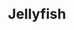 ---
layout: place
title: "Jellyfish"
permalink: /texas/houston/jellyfish.html
stateAbbr: TX
stateName: Texas
cityName: Houston
place_id: ChIJxS3PrZTHQIYRRcF3dvSBM_U
photos:
  - name: >-
      places/ChIJxS3PrZTHQIYRRcF3dvSBM_U/photos/AeeoHcJbcicaNsAzaHz_Cx4yoc8pEQ3IHeg3WNLG1d4ZWOyoQUK2d8ziEE_CBLTX-KMSz79hfVxDGpnOXC89UJNXiE4KF0zXroP7PwSljbKww4Ai3OH9BAeKsEqVFYXA97YOn8RzjFRdWyutFamZzXzam6bh5VDIzgxyjlUbk2fQo5ORS-p1DStedwnbg8gVxdLxTW4dX3SvEUcsP3TvdXg9g4OROIOVZpyyT6Anh_wTBX-Vj-JW-wJr-dHwEBaMc50sSb-b9mD6IabjmogYPgVkMyL5Q2bs0TTkj1XQKhxKiQb6kA
    widthPx: 4032
    heightPx: 1908
    authorAttributions:
      - displayName: Jellyfish
        uri: https://maps.google.com/maps/contrib/105621006329140187381
        photoUri: >-
          https://lh3.googleusercontent.com/a-/ALV-UjV5xWcozLC9XNS4MenzlJd6GdwV6XV2XFEwhbo7aInNxyFt4wo=s100-p-k-no-mo
    flagContentUri: >-
      https://www.google.com/local/imagery/report/?cb_client=maps_api_places.places_api&image_key=!1e10!2sAF1QipPD8XzW4tMbN-v-vvuDfrRQvgLBUDofwczt4uOq&hl=en-US
    googleMapsUri: >-
      https://www.google.com/maps/place//data=!3m4!1e2!3m2!1sAF1QipPD8XzW4tMbN-v-vvuDfrRQvgLBUDofwczt4uOq!2e10!4m2!3m1!1s0x8640c794adcf2dc5:0xf53381f47677c145
  - name: >-
      places/ChIJxS3PrZTHQIYRRcF3dvSBM_U/photos/AeeoHcKyR4Rb_kI1_CJStPEdLw5AxugarYZ-za368a0ORXbDnC7bMHLhO-gtZaxy037AgrJ14L8QxrIElLX7OLimY-pQdeISNEdg3lAcc5oEk7i3qxgTykHps5EtoFmCnRtZDE09SqHYcceO8US9HThjM7AogPGKfFSSPyI--FJ_hDo4hctfYhbBePQaj_kTvdUXOEPd7-yV9S03Bc75wAIRWzftKvC-FUKcuto_Ys6Hmyxs8u4dSdqmFeY0urYA4V6LCwwyX1JZtKS5TS0cSggT-2TzBGvYCKHveRDPzWPRjfzDWg
    widthPx: 2752
    heightPx: 1908
    authorAttributions:
      - displayName: Jellyfish
        uri: https://maps.google.com/maps/contrib/105621006329140187381
        photoUri: >-
          https://lh3.googleusercontent.com/a-/ALV-UjV5xWcozLC9XNS4MenzlJd6GdwV6XV2XFEwhbo7aInNxyFt4wo=s100-p-k-no-mo
    flagContentUri: >-
      https://www.google.com/local/imagery/report/?cb_client=maps_api_places.places_api&image_key=!1e10!2sAF1QipOOHJpdRDlgQ1Bj0juf9TSzZmZBVG8eborcedfl&hl=en-US
    googleMapsUri: >-
      https://www.google.com/maps/place//data=!3m4!1e2!3m2!1sAF1QipOOHJpdRDlgQ1Bj0juf9TSzZmZBVG8eborcedfl!2e10!4m2!3m1!1s0x8640c794adcf2dc5:0xf53381f47677c145
  - name: >-
      places/ChIJxS3PrZTHQIYRRcF3dvSBM_U/photos/AeeoHcL3QVL3ocnkwO6ht3W616_LU1pfrUFhcq5fbwuAAwVHFlmjo9EIwy3AWaZaTSrUwN-NGnZC_S3uHGELbaRpM0bKlf8iNDcNiDqZrrcjqk8-JQuSN6sB9um1PyyX6oI-9s8AcxO3tv4nWodyaR_Uaif5GAtcKOJw91FHv6wdmhXPKgks3eu7xuu6QjGaTHq6Vi3P-cSi_uik1aenA-vcaj4KoLJBKjQC9zzFdmdRxucHPR0FX8McIz4mROeskyFsES8f1a4UCbBlNWIDCD0-pu8TxCo6tFTGnHhzppkoDcrpGQ
    widthPx: 2920
    heightPx: 1908
    authorAttributions:
      - displayName: Jellyfish
        uri: https://maps.google.com/maps/contrib/105621006329140187381
        photoUri: >-
          https://lh3.googleusercontent.com/a-/ALV-UjV5xWcozLC9XNS4MenzlJd6GdwV6XV2XFEwhbo7aInNxyFt4wo=s100-p-k-no-mo
    flagContentUri: >-
      https://www.google.com/local/imagery/report/?cb_client=maps_api_places.places_api&image_key=!1e10!2sAF1QipNw1B4Wf9f1YQPaoYsLVRhbZJZLquGRCJjz6NLf&hl=en-US
    googleMapsUri: >-
      https://www.google.com/maps/place//data=!3m4!1e2!3m2!1sAF1QipNw1B4Wf9f1YQPaoYsLVRhbZJZLquGRCJjz6NLf!2e10!4m2!3m1!1s0x8640c794adcf2dc5:0xf53381f47677c145
  - name: >-
      places/ChIJxS3PrZTHQIYRRcF3dvSBM_U/photos/AeeoHcKCTM2i-B6GnvpWXuEmTILpHeK_Q_STlt52J_at9_Cl4P3ghtx5YEufHEcAudf1aFcxtJ3uJYVvbbG2vxSF70GaPoSORgyprndyI7PX8v0ctNThAwDxy3TpUtoRM5GO1UmSHXnfjcO1uxyOIg6WrMH6ilSIY52L_3AJYHrnVQsqdxNublxSs8PCfFByXgxiZRviA2hw6KQi_GAEipoxjTVonUelp856vr-xklHBNRvL3ZaAsG8t4P_YxZOpfal3Cd5E3tgsZZ1zAwlWEX-gHN5-qQl7addk28CrN54CXlXzvQ
    widthPx: 3563
    heightPx: 1908
    authorAttributions:
      - displayName: Jellyfish
        uri: https://maps.google.com/maps/contrib/105621006329140187381
        photoUri: >-
          https://lh3.googleusercontent.com/a-/ALV-UjV5xWcozLC9XNS4MenzlJd6GdwV6XV2XFEwhbo7aInNxyFt4wo=s100-p-k-no-mo
    flagContentUri: >-
      https://www.google.com/local/imagery/report/?cb_client=maps_api_places.places_api&image_key=!1e10!2sAF1QipPDLECJWc8b4o40K2VpEsWSBhD5laHM7WAErASq&hl=en-US
    googleMapsUri: >-
      https://www.google.com/maps/place//data=!3m4!1e2!3m2!1sAF1QipPDLECJWc8b4o40K2VpEsWSBhD5laHM7WAErASq!2e10!4m2!3m1!1s0x8640c794adcf2dc5:0xf53381f47677c145
  - name: >-
      places/ChIJxS3PrZTHQIYRRcF3dvSBM_U/photos/AeeoHcIkRBz5_ajD9blHDrbHVw_xtpTVUoyCXtTl5mvjWUMpFhS3eBzj9Qg5KFdIgcb5jXqraB_000URBu0yDY1R1nm8qoyQ13t2RDixCArcYnTZJSQpnLL4CXKPpEH--SRwjQGd2NFUfB8gjtUQZHG9brcViDbkTnNuTE2Ve8p7ImtAwd3BJcLUbgDiuyN7mJV6Kpw4drv5cxQN1U1xi9NDaAqJu-uTaKI7NYGg25YA4K1cxggkBnBKNRSJ-O3IHa-3RA-M8AnAjWqP8oq8H80rCWD0fGfsxlEFUr2jxgxsGK8lpWmhvl4nuG3_XEcM0EfcqUPxYmNexREouyO3t_gFCaEhWmk2VY-rvAOau_URcrzFbh7QimeJF1uLkFL1knb00Z_NgA6Lbq62j3dY7Z5iRcc-sx850_1uFt9X55hniW1Ov08
    widthPx: 3024
    heightPx: 4032
    authorAttributions:
      - displayName: Justin Ashar
        uri: https://maps.google.com/maps/contrib/107115337232061776846
        photoUri: >-
          https://lh3.googleusercontent.com/a-/ALV-UjWs7cYq4Yu8IDeSQo8T2NyDaRlM8kjwD17sf2fV9sJBHVVZn9-rVg=s100-p-k-no-mo
    flagContentUri: >-
      https://www.google.com/local/imagery/report/?cb_client=maps_api_places.places_api&image_key=!1e10!2sCIHM0ogKEICAgMDw9L7Y2AE&hl=en-US
    googleMapsUri: >-
      https://www.google.com/maps/place//data=!3m4!1e2!3m2!1sCIHM0ogKEICAgMDw9L7Y2AE!2e10!4m2!3m1!1s0x8640c794adcf2dc5:0xf53381f47677c145
  - name: >-
      places/ChIJxS3PrZTHQIYRRcF3dvSBM_U/photos/AeeoHcLUXtY2ArgHQjcuc3J4nAUHZ0C8LZXomCUlWHdzOAGzZ_fE9q45Kb2i0HExIx7W768RTeiT7h37vMwvT0QKuN_O_rB8GpJ0jNdbXnpZnQ75DrWFx9i20GGIQGLG7exSGSPDXtGE3vhcJwTwjQsN29ZRO43V_4u4CE9OjFJsDVrPsO8CcmaLdP5nhhPDABBBi9GIlvM2nqpsP_aof1ChW1lJjpZpajhWLnQuYV5Kwg_4_gG20iCkimgN6SwoWhlKu3DhQfasbkROax9VcrNc8rKjRAu7p2WmCRV3ZQx9TeLHgg
    widthPx: 2885
    heightPx: 1908
    authorAttributions:
      - displayName: Jellyfish
        uri: https://maps.google.com/maps/contrib/105621006329140187381
        photoUri: >-
          https://lh3.googleusercontent.com/a-/ALV-UjV5xWcozLC9XNS4MenzlJd6GdwV6XV2XFEwhbo7aInNxyFt4wo=s100-p-k-no-mo
    flagContentUri: >-
      https://www.google.com/local/imagery/report/?cb_client=maps_api_places.places_api&image_key=!1e10!2sAF1QipPlktSIyrmsZU67cGMvUZQJQMOY0PDe1EtlAh0E&hl=en-US
    googleMapsUri: >-
      https://www.google.com/maps/place//data=!3m4!1e2!3m2!1sAF1QipPlktSIyrmsZU67cGMvUZQJQMOY0PDe1EtlAh0E!2e10!4m2!3m1!1s0x8640c794adcf2dc5:0xf53381f47677c145
  - name: >-
      places/ChIJxS3PrZTHQIYRRcF3dvSBM_U/photos/AeeoHcJHECZGobCPI4dKEDl0WnSFU7A-mLB9bfvrKQYs1eoQdllHNqgjBrdWYiiqKn8xRFuo9MrpDgcRfqg1KydcjVY5FAQNXfH9wBIwk07K90uMBLC3IQdeznaUT3wzz2tlL9iq0JXQ6zKLfA2XzfvmvgUFpuCBw-bRI1ajokyrCa8_DR08KdT75iL6ERfx8bP271WMAt49qBfA_DxPkDVTCx6u_avgV4ksWxQiDM5ib88xH8tsnENX9EI_9PcHgXakq5zUOPlN52-VENoNL9KdA4kcm_rt7L49pznneP93DpGSlg
    widthPx: 2544
    heightPx: 1908
    authorAttributions:
      - displayName: Jellyfish
        uri: https://maps.google.com/maps/contrib/105621006329140187381
        photoUri: >-
          https://lh3.googleusercontent.com/a-/ALV-UjV5xWcozLC9XNS4MenzlJd6GdwV6XV2XFEwhbo7aInNxyFt4wo=s100-p-k-no-mo
    flagContentUri: >-
      https://www.google.com/local/imagery/report/?cb_client=maps_api_places.places_api&image_key=!1e10!2sAF1QipMr4c9cbUNYeKmGSKrJ42NeS6XWq2IVEKPCl0kJ&hl=en-US
    googleMapsUri: >-
      https://www.google.com/maps/place//data=!3m4!1e2!3m2!1sAF1QipMr4c9cbUNYeKmGSKrJ42NeS6XWq2IVEKPCl0kJ!2e10!4m2!3m1!1s0x8640c794adcf2dc5:0xf53381f47677c145
  - name: >-
      places/ChIJxS3PrZTHQIYRRcF3dvSBM_U/photos/AeeoHcI8evNDCFWBvo0E5I5yC0xViVZ4NC3hmW3A_-B5KfXlep2LiYs5rAG-mB3IEfpKlyXzhksE0-cZLEAzNB7wu57k1c1JaNIYzqNqyN0GAXPWfGDs5dnjF562MJeXJW4aFSzswr7XE6SB5-n1x_my4yG3TWAXSY9PmDWocxK4_ibXImUWyg9R38mXAXgyg8n9WB_gf1oRyRWR7zmFUhV_IIkxwJdE5ad8b9OCEeK2KXZuizqXOTI3kAYsF9nQbvMqVOM4LhbxUix_4dn_xBhrRi2tZKLCamX-R0t9GjcD9t2Geg
    widthPx: 3733
    heightPx: 1903
    authorAttributions:
      - displayName: Jellyfish
        uri: https://maps.google.com/maps/contrib/105621006329140187381
        photoUri: >-
          https://lh3.googleusercontent.com/a-/ALV-UjV5xWcozLC9XNS4MenzlJd6GdwV6XV2XFEwhbo7aInNxyFt4wo=s100-p-k-no-mo
    flagContentUri: >-
      https://www.google.com/local/imagery/report/?cb_client=maps_api_places.places_api&image_key=!1e10!2sAF1QipOEo62eRsISzoCKoZgFgpDMmKrnjWhyBS2e4xIR&hl=en-US
    googleMapsUri: >-
      https://www.google.com/maps/place//data=!3m4!1e2!3m2!1sAF1QipOEo62eRsISzoCKoZgFgpDMmKrnjWhyBS2e4xIR!2e10!4m2!3m1!1s0x8640c794adcf2dc5:0xf53381f47677c145
  - name: >-
      places/ChIJxS3PrZTHQIYRRcF3dvSBM_U/photos/AeeoHcJvfGOnYXh7PK-CNIse0dPBuL96TGiFe3uHxgfz4_j7kuk0KBZHx_DygZ759MkH5vVM4TIsOD_NbUUflGtxMZUOf4QLGC5R64Igvkj4F4PQ1PWjvMyAAlzYytnlysSj5pqz9qJmueEE4BR6jmi6wA6EOMK0Q9-7yUcGDzKIAKWce8L81caGuKiZxYz3lpmxnUrmxh4QnqblCDv5JWZUN_XgGqZBjdf-Shzz74ShkytLzINJq16mih-_i8eN-Gq2P8BHI-wOfFlC5-LA9OG5MBmAn8DCgJZauevOmv0HWzIzWw
    widthPx: 2905
    heightPx: 1908
    authorAttributions:
      - displayName: Jellyfish
        uri: https://maps.google.com/maps/contrib/105621006329140187381
        photoUri: >-
          https://lh3.googleusercontent.com/a-/ALV-UjV5xWcozLC9XNS4MenzlJd6GdwV6XV2XFEwhbo7aInNxyFt4wo=s100-p-k-no-mo
    flagContentUri: >-
      https://www.google.com/local/imagery/report/?cb_client=maps_api_places.places_api&image_key=!1e10!2sAF1QipObu1bidT_3g0GAjW__KMPHNpPav2y727jbHBz1&hl=en-US
    googleMapsUri: >-
      https://www.google.com/maps/place//data=!3m4!1e2!3m2!1sAF1QipObu1bidT_3g0GAjW__KMPHNpPav2y727jbHBz1!2e10!4m2!3m1!1s0x8640c794adcf2dc5:0xf53381f47677c145
  - name: >-
      places/ChIJxS3PrZTHQIYRRcF3dvSBM_U/photos/AeeoHcI2Ow-vfNeK4bhLnuV7dSBzW0K-_QNVv2H6LqSZuJY08M4A91JApULAuOeHZVzBKdNyUKB-uP8ytTM9JvlHWhYJ4QFQqbdKF5Kj0lXyMQZIZuRxhAUFdraOlnP-VN2lU7nLlFG5jgEemfVekURc4qVdZ1fZ1siYuihsV-cytegDyhNtJtuf54U3dlM3Qns418E388pdGRMw24NbQshooY3EFg_pyhrxtec6fWMZZtBilFDsd76W9B3OdrxN0LI7dvbsFqJjzwzcsPkPyhVJpuZrgd_uzgk8bICmcVLQGl2sZA
    widthPx: 3556
    heightPx: 1908
    authorAttributions:
      - displayName: Jellyfish
        uri: https://maps.google.com/maps/contrib/105621006329140187381
        photoUri: >-
          https://lh3.googleusercontent.com/a-/ALV-UjV5xWcozLC9XNS4MenzlJd6GdwV6XV2XFEwhbo7aInNxyFt4wo=s100-p-k-no-mo
    flagContentUri: >-
      https://www.google.com/local/imagery/report/?cb_client=maps_api_places.places_api&image_key=!1e10!2sAF1QipPNnaGlKCb-ilLP_MwnRZY6gOmH4XEBBmPlaZhW&hl=en-US
    googleMapsUri: >-
      https://www.google.com/maps/place//data=!3m4!1e2!3m2!1sAF1QipPNnaGlKCb-ilLP_MwnRZY6gOmH4XEBBmPlaZhW!2e10!4m2!3m1!1s0x8640c794adcf2dc5:0xf53381f47677c145
address: 3434 Ella Blvd, Houston, TX 77018, USA
street: 3434 Ella Blvd
city: Houston
state: TX
zip: '77018'
country: USA
neighborhood: Central Northwest
latitude: '29.818431'
longitude: '-95.429170'
accessibility_options:
  wheelchairAccessibleParking: true
  wheelchairAccessibleEntrance: true
  wheelchairAccessibleRestroom: true
  wheelchairAccessibleSeating: true
business_status: OPERATIONAL
name: Jellyfish
google_maps_links:
  directionsUri: >-
    https://www.google.com/maps/dir//''/data=!4m7!4m6!1m1!4e2!1m2!1m1!1s0x8640c794adcf2dc5:0xf53381f47677c145!3e0
  placeUri: https://maps.google.com/?cid=17668608650064150853
  writeAReviewUri: >-
    https://www.google.com/maps/place//data=!4m3!3m2!1s0x8640c794adcf2dc5:0xf53381f47677c145!12e1
  reviewsUri: >-
    https://www.google.com/maps/place//data=!4m4!3m3!1s0x8640c794adcf2dc5:0xf53381f47677c145!9m1!1b1
  photosUri: >-
    https://www.google.com/maps/place//data=!4m3!3m2!1s0x8640c794adcf2dc5:0xf53381f47677c145!10e5
primary_type: Sushi Restaurant
opening_hours:
  regular: null
  current: null
secondary_opening_hours:
  regular:
    weekdayDescriptions: null
    type: null
  current:
    weekdayDescriptions: null
    type: null
phone: (346) 406-3932
price_level: null
price_range: $20 &ndash; $30
rating: '4.9'
rating_count: 962
website: https://www.jellyfishsushi.com/
description: null
reviews: null
parking_options: null
payment_options: null
allow_dogs: null
curbside_pickup: null
delivery: null
dine_in: null
good_for_children: null
good_for_groups: null
good_for_sports: null
live_music: null
menu_for_children: null
outdoor_seating: null
reservable: null
restroom: null
serves_beer: null
serves_breakfast: null
serves_brunch: null
serves_cocktails: null
serves_coffee: null
serves_dinner: null
serves_dessert: null
serves_lunch: null
serves_vegetarian_food: null
serves_wine: null
takeout: null

---